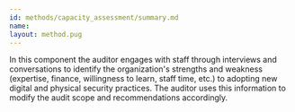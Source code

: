 ```yaml
---
id: methods/capacity_assessment/summary.md
name: 
layout: method.pug
---
```

In this component the auditor engages with staff through interviews and conversations to identify the organization's strengths and weakness (expertise, finance, willingness to learn, staff time, etc.) to adopting new digital and physical security practices. The auditor uses this information to modify the audit scope and recommendations accordingly.

